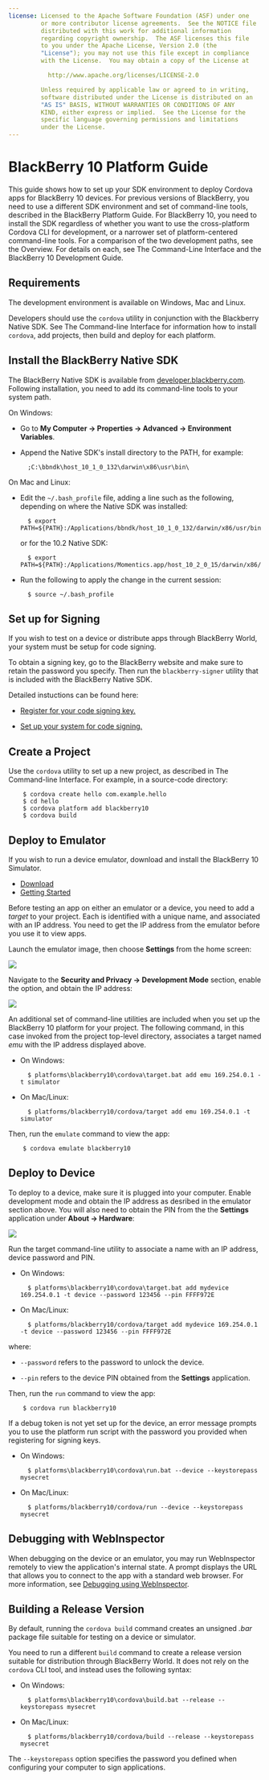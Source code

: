 ```yaml
---
license: Licensed to the Apache Software Foundation (ASF) under one
         or more contributor license agreements.  See the NOTICE file
         distributed with this work for additional information
         regarding copyright ownership.  The ASF licenses this file
         to you under the Apache License, Version 2.0 (the
         "License"); you may not use this file except in compliance
         with the License.  You may obtain a copy of the License at

           http://www.apache.org/licenses/LICENSE-2.0

         Unless required by applicable law or agreed to in writing,
         software distributed under the License is distributed on an
         "AS IS" BASIS, WITHOUT WARRANTIES OR CONDITIONS OF ANY
         KIND, either express or implied.  See the License for the
         specific language governing permissions and limitations
         under the License.
---
```


# BlackBerry 10 Platform Guide

This guide shows how to set up your SDK environment to deploy
Cordova apps for BlackBerry 10 devices.  For previous versions of
BlackBerry, you need to use a different SDK environment and set of
command-line tools, described in the BlackBerry Platform Guide.
For BlackBerry 10, you need to install the SDK regardless of whether
you want to use the cross-platform Cordova CLI for development, or a
narrower set of platform-centered command-line tools.  For a
comparison of the two development paths, see the Overview.  For
details on each, see The Command-Line Interface and the BlackBerry 10
Development Guide.

## Requirements

The development environment is available on Windows, Mac and Linux.

Developers should use the `cordova` utility in conjunction with the
Blackberry Native SDK.  See The Command-line Interface for information
how to install `cordova`, add projects, then build and deploy for each
platform.

## Install the BlackBerry Native SDK

The BlackBerry Native SDK is available from
[developer.blackberry.com](http://developer.blackberry.com/native/download/).
Following installation, you need to add its command-line tools to your
system path.

On Windows:

* Go to __My Computer &rarr; Properties &rarr; Advanced &rarr; Environment Variables__.

* Append the Native SDK's install directory to the PATH, for example:

        ;C:\bbndk\host_10_1_0_132\darwin\x86\usr\bin\

On Mac and Linux:

* Edit the `~/.bash_profile` file, adding a line such as the
  following, depending on where the Native SDK was installed:

        $ export PATH=${PATH}:/Applications/bbndk/host_10_1_0_132/darwin/x86/usr/bin/

  or for the 10.2 Native SDK:

        $ export PATH=${PATH}:/Applications/Momentics.app/host_10_2_0_15/darwin/x86/usr/bin/

* Run the following to apply the change in the current session:

        $ source ~/.bash_profile

## Set up for Signing

If you wish to test on a device or distribute apps through BlackBerry
World, your system must be setup for code signing.

To obtain a signing key, go to the BlackBerry website and make sure to
retain the password you specify. Then run the `blackberry-signer`
utility that is included with the BlackBerry Native SDK.

Detailed instuctions can be found here:

* [Register for your code signing key.](https://www.blackberry.com/SignedKeys/codesigning.html)

* [Set up your system for code signing.](https://developer.blackberry.com/html5/documentation/signing_setup_bb10_apps_2008396_11.html)

## Create a Project

Use the `cordova` utility to set up a new project, as described in The
Command-line Interface. For example, in a source-code directory:
 
        $ cordova create hello com.example.hello
        $ cd hello
        $ cordova platform add blackberry10
        $ cordova build

## Deploy to Emulator

If you wish to run a device emulator, download and install the
BlackBerry 10 Simulator.

* [Download](http://developer.blackberry.com/native/download/)
* [Getting Started](http://developer.blackberry.com/devzone/develop/simulator/blackberry_10_simulator_start.html)

Before testing an app on either an emulator or a device, you need to
add a _target_ to your project. Each is identified with a unique name,
and associated with an IP address. You need to get the IP address from
the emulator before you use it to view apps.

Launch the emulator image, then choose __Settings__ from the home screen:

![](img/guide/platforms/blackberry10/bb_home.png)

Navigate to the __Security and Privacy &rarr; Development Mode__
section, enable the option, and obtain the IP address:

![](img/guide/platforms/blackberry10/bb_devel.png)

An additional set of command-line utilities are included when you set
up the BlackBerry 10 platform for your project.  The following
command, in this case invoked from the project top-level directory,
associates a target named _emu_ with the IP address displayed above.

* On Windows:

        $ platforms\blackberry10\cordova\target.bat add emu 169.254.0.1 -t simulator

* On Mac/Linux:

        $ platforms/blackberry10/cordova/target add emu 169.254.0.1 -t simulator

Then, run the `emulate` command to view the app:

        $ cordova emulate blackberry10

## Deploy to Device

To deploy to a device, make sure it is plugged into your computer.
Enable development mode and obtain the IP address as desribed in the
emulator section above. You will also need to obtain the PIN from the
the __Settings__ application under __About &rarr; Hardware__:

![](img/guide/platforms/blackberry10/bb_pin.png)

Run the target command-line utility to associate a name with an IP
address, device password and PIN.

* On Windows:

        $ platforms\blackberry10\cordova\target.bat add mydevice 169.254.0.1 -t device --password 123456 --pin FFFF972E

* On Mac/Linux:

        $ platforms/blackberry10/cordova/target add mydevice 169.254.0.1 -t device --password 123456 --pin FFFF972E

where:

* `--password` refers to the password to unlock the device.

* `--pin` refers to the device PIN obtained from the __Settings__ application.

Then, run the `run` command to view the app:

        $ cordova run blackberry10

If a debug token is not yet set up for the device, an error message
prompts you to use the platform run script with the password you
provided when registering for signing keys.

* On Windows:

        $ platforms\blackberry10\cordova\run.bat --device --keystorepass mysecret

* On Mac/Linux:

        $ platforms/blackberry10/cordova/run --device --keystorepass mysecret

## Debugging with WebInspector

When debugging on the device or an emulator, you may run WebInspector
remotely to view the application's internal state.  A prompt displays
the URL that allows you to connect to the app with a standard web
browser.  For more information, see
[Debugging using WebInspector](http://developer.blackberry.com/html5/documentation/web_inspector_overview_1553586_11.html).

## Building a Release Version

By default, running the `cordova build` command creates an unsigned
_.bar_ package file suitable for testing on a device or simulator.

You need to run a different `build` command to create a release
version suitable for distribution through BlackBerry World.  It does
not rely on the `cordova` CLI tool, and instead uses the following
syntax:

* On Windows:

        $ platforms\blackberry10\cordova\build.bat --release --keystorepass mysecret

* On Mac/Linux:

        $ platforms/blackberry10/cordova/build --release --keystorepass mysecret

The `--keystorepass` option specifies the password you defined when
configuring your computer to sign applications.
